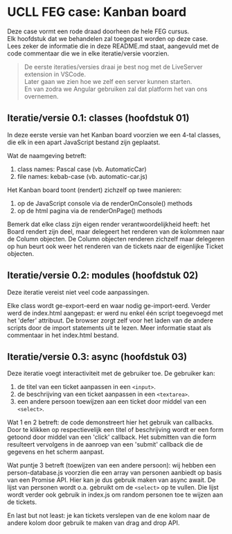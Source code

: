 # UCLL FEG case: Kanban board
Deze case vormt een rode draad doorheen de hele FEG cursus.  
Elk hoofdstuk dat we behandelen zal toegepast worden op deze case.  
Lees zeker de informatie die in deze README.md staat, aangevuld met de code commentaar die we in elke iteratie/versie voorzien.

> De eerste iteraties/versies draai je best nog met de LiveServer extension in VSCode.  
> Later gaan we zien hoe we zelf een server kunnen starten.  
> En van zodra we Angular gebruiken zal dat platform het van ons overnemen.

## Iteratie/versie 0.1: classes (hoofdstuk 01)
In deze eerste versie van het Kanban board voorzien we een 4-tal classes, die elk in een apart JavaScript bestand zijn geplaatst.

Wat de naamgeving betreft:
1. class names: Pascal case (vb. AutomaticCar)
2. file names: kebab-case (vb. automatic-car.js)

Het Kanban board toont (rendert) zichzelf op twee manieren:
1. op de JavaScript console via de renderOnConsole() methods
2. op de html pagina via de renderOnPage() methods

Bemerk dat elke class zijn eigen render verantwoordelijkheid heeft:
het Board rendert zijn deel, maar delegeert het renderen van de kolommen naar de Column objecten. De Column objecten renderen zichzelf maar delegeren op hun beurt ook weer het renderen van de tickets naar de eigenlijke Ticket objecten.

## Iteratie/versie 0.2: modules (hoofdstuk 02)
Deze iteratie vereist niet veel code aanpassingen.

Elke class wordt ge-export-eerd en waar nodig ge-import-eerd.
Verder werd de index.html aangepast: er werd nu enkel één script toegevoegd met het 'defer' attribuut. De browser zorgt zelf voor het laden van de andere scripts door de import statements uit te lezen. Meer informatie staat als commentaar in het index.html bestand.

## Iteratie/versie 0.3: async (hoofdstuk 03)
Deze iteratie voegt interactiviteit met de gebruiker toe. De gebruiker kan:
1. de titel van een ticket aanpassen in een ```<input>```.
2. de beschrijving van een ticket aanpassen in een ```<textarea>```.
3. een andere persoon toewijzen aan een ticket door middel van een ```<select>```.

Wat 1 en 2 betreft: de code demonstreert hier het gebruik van callbacks. Door te klikken op respectievelijk een titel of beschrijving wordt er een form getoond door middel van een 'click' callback. Het submitten van die form resulteert vervolgens in de aanroep van een 'submit' callback die de gegevens en het scherm aanpast.

Wat puntje 3 betreft (toewijzen van een andere persoon): wij hebben een person-database.js voorzien die een array van personen aanbiedt op basis van een Promise API. Hier kan je dus gebruik maken van async await. De lijst van personen wordt o.a. gebruikt om de ```<select>``` op te vullen. Die lijst wordt verder ook gebruik in index.js om random personen toe te wijzen aan de tickets.

En last but not least: je kan tickets verslepen van de ene kolom naar de andere kolom door gebruik te maken van drag and drop API.